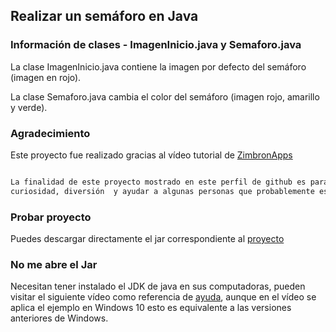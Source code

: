 ## Realizar un semáforo en Java

### Información de clases - ImagenInicio.java y Semaforo.java


La clase ImagenInicio.java contiene la imagen por defecto del semáforo (imagen en rojo).

La clase Semaforo.java cambia el color del semáforo (imagen rojo, amarillo y verde). 

### Agradecimiento
Este proyecto fue realizado gracias al vídeo tutorial de [ZimbronApps](https://www.youtube.com/watch?v=9asFkWyrd58) 
```markdown

La finalidad de este proyecto mostrado en este perfil de github es para reforzar el conocimiento,
curiosidad, diversión  y ayudar a algunas personas que probablemente esten en busca de la realización de un sémaforo. 
```

### Probar proyecto
Puedes descargar directamente el jar correspondiente al [proyecto](https://github.com/santoslopez/semaforo/raw/master/jar-semaforo/Semaforo.jar)  

### No me abre el Jar
Necesitan tener instalado el JDK de java en sus computadoras, pueden visitar el siguiente vídeo como referencia de [ayuda](https://www.youtube.com/watch?v=kPWezAZGPks), aunque en el vídeo se aplica el ejemplo en Windows 10 esto es equivalente
a las versiones anteriores de Windows.

